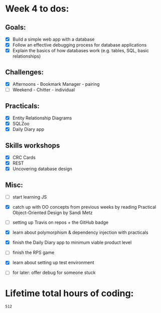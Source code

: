# Week 4 to dos:  

## Goals:

- [x] Build a simple web app with a database
- [x] Follow an effective debugging process for database applications
- [x] Explain the basics of how databases work (e.g. tables, SQL, basic relationships)

## Challenges:

- [x] Afternoons - Bookmark Manager - pairing
- [ ] Weekend - Chitter - individual

## Practicals:

- [x] Entity Relationship Diagrams
- [x] SQLZoo
- [x] Daily Diary app

## Skills workshops
- [x] CRC Cards
- [x] REST
- [x] Uncovering database design 

## Misc:
- [ ] start learning JS
- [x] catch up with OO concepts from previous weeks by reading Practical Object-Oriented Design by Sandi Metz
- [ ] setting up Travis on repos + the GitHub badge
- [x] learn about polymorphism & dependency injection with practicals
- [x] finish the Daily Diary app to minimum viable product level
- [ ] finish the RPS game
- [x] learn about setting up test environment
- [ ] for later: offer debug for someone stuck






# Lifetime total hours of coding:

```
512
```
